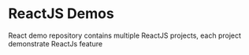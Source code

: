 # ReactJS Demos
React demo repository contains multiple ReactJS projects, each project demonstrate ReactJs feature
